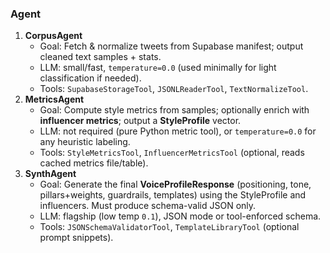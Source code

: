 ### Agent

1. **CorpusAgent**
   - Goal: Fetch & normalize tweets from Supabase manifest; output cleaned text samples + stats.
   - LLM: small/fast, `temperature=0.0` (used minimally for light classification if needed).
   - Tools: `SupabaseStorageTool`, `JSONLReaderTool`, `TextNormalizeTool`.
2. **MetricsAgent**
   - Goal: Compute style metrics from samples; optionally enrich with **influencer metrics**; output a **StyleProfile** vector.
   - LLM: not required (pure Python metric tool), or `temperature=0.0` for any heuristic labeling.
   - Tools: `StyleMetricsTool`, `InfluencerMetricsTool` (optional, reads cached metrics file/table).
3. **SynthAgent**
   - Goal: Generate the final **VoiceProfileResponse** (positioning, tone, pillars+weights, guardrails, templates) using the StyleProfile and influencers. Must produce schema-valid JSON only.
   - LLM: flagship (low temp `0.1`), JSON mode or tool-enforced schema.
   - Tools: `JSONSchemaValidatorTool`, `TemplateLibraryTool` (optional prompt snippets).
